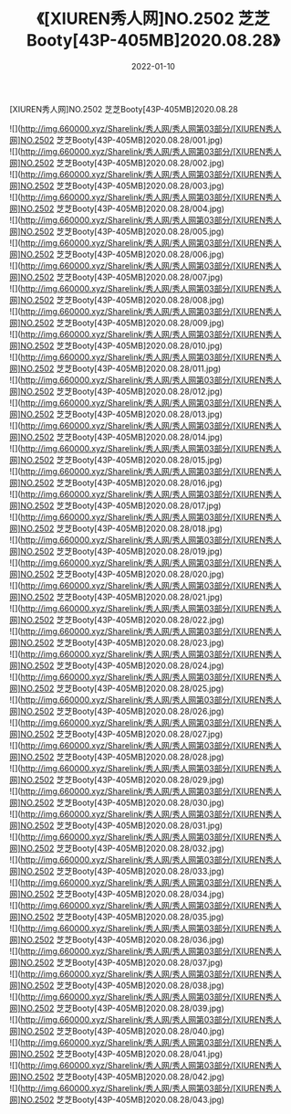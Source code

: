 ﻿---
layout: post
title:  《[XIUREN秀人网]NO.2502 芝芝Booty[43P-405MB]2020.08.28》
date:   2022-01-10
img: http://img.660000.xyz/Sharelink/秀人网/秀人网第03部分/[XIUREN秀人网]NO.2502 芝芝Booty[43P-405MB]2020.08.28/000.jpg
categories: [美女, 清纯, 唯美]
---

[XIUREN秀人网]NO.2502 芝芝Booty[43P-405MB]2020.08.28

 ![](http://img.660000.xyz/Sharelink/秀人网/秀人网第03部分/[XIUREN秀人网]NO.2502 芝芝Booty[43P-405MB]2020.08.28/001.jpg) <br>![](http://img.660000.xyz/Sharelink/秀人网/秀人网第03部分/[XIUREN秀人网]NO.2502 芝芝Booty[43P-405MB]2020.08.28/002.jpg) <br>![](http://img.660000.xyz/Sharelink/秀人网/秀人网第03部分/[XIUREN秀人网]NO.2502 芝芝Booty[43P-405MB]2020.08.28/003.jpg) <br>![](http://img.660000.xyz/Sharelink/秀人网/秀人网第03部分/[XIUREN秀人网]NO.2502 芝芝Booty[43P-405MB]2020.08.28/004.jpg) <br>![](http://img.660000.xyz/Sharelink/秀人网/秀人网第03部分/[XIUREN秀人网]NO.2502 芝芝Booty[43P-405MB]2020.08.28/005.jpg) <br>![](http://img.660000.xyz/Sharelink/秀人网/秀人网第03部分/[XIUREN秀人网]NO.2502 芝芝Booty[43P-405MB]2020.08.28/006.jpg) <br>![](http://img.660000.xyz/Sharelink/秀人网/秀人网第03部分/[XIUREN秀人网]NO.2502 芝芝Booty[43P-405MB]2020.08.28/007.jpg) <br>![](http://img.660000.xyz/Sharelink/秀人网/秀人网第03部分/[XIUREN秀人网]NO.2502 芝芝Booty[43P-405MB]2020.08.28/008.jpg) <br>![](http://img.660000.xyz/Sharelink/秀人网/秀人网第03部分/[XIUREN秀人网]NO.2502 芝芝Booty[43P-405MB]2020.08.28/009.jpg) <br>![](http://img.660000.xyz/Sharelink/秀人网/秀人网第03部分/[XIUREN秀人网]NO.2502 芝芝Booty[43P-405MB]2020.08.28/010.jpg) <br>![](http://img.660000.xyz/Sharelink/秀人网/秀人网第03部分/[XIUREN秀人网]NO.2502 芝芝Booty[43P-405MB]2020.08.28/011.jpg) <br>![](http://img.660000.xyz/Sharelink/秀人网/秀人网第03部分/[XIUREN秀人网]NO.2502 芝芝Booty[43P-405MB]2020.08.28/012.jpg) <br>![](http://img.660000.xyz/Sharelink/秀人网/秀人网第03部分/[XIUREN秀人网]NO.2502 芝芝Booty[43P-405MB]2020.08.28/013.jpg) <br>![](http://img.660000.xyz/Sharelink/秀人网/秀人网第03部分/[XIUREN秀人网]NO.2502 芝芝Booty[43P-405MB]2020.08.28/014.jpg) <br>![](http://img.660000.xyz/Sharelink/秀人网/秀人网第03部分/[XIUREN秀人网]NO.2502 芝芝Booty[43P-405MB]2020.08.28/015.jpg) <br>![](http://img.660000.xyz/Sharelink/秀人网/秀人网第03部分/[XIUREN秀人网]NO.2502 芝芝Booty[43P-405MB]2020.08.28/016.jpg) <br>![](http://img.660000.xyz/Sharelink/秀人网/秀人网第03部分/[XIUREN秀人网]NO.2502 芝芝Booty[43P-405MB]2020.08.28/017.jpg) <br>![](http://img.660000.xyz/Sharelink/秀人网/秀人网第03部分/[XIUREN秀人网]NO.2502 芝芝Booty[43P-405MB]2020.08.28/018.jpg) <br>![](http://img.660000.xyz/Sharelink/秀人网/秀人网第03部分/[XIUREN秀人网]NO.2502 芝芝Booty[43P-405MB]2020.08.28/019.jpg) <br>![](http://img.660000.xyz/Sharelink/秀人网/秀人网第03部分/[XIUREN秀人网]NO.2502 芝芝Booty[43P-405MB]2020.08.28/020.jpg) <br>![](http://img.660000.xyz/Sharelink/秀人网/秀人网第03部分/[XIUREN秀人网]NO.2502 芝芝Booty[43P-405MB]2020.08.28/021.jpg) <br>![](http://img.660000.xyz/Sharelink/秀人网/秀人网第03部分/[XIUREN秀人网]NO.2502 芝芝Booty[43P-405MB]2020.08.28/022.jpg) <br>![](http://img.660000.xyz/Sharelink/秀人网/秀人网第03部分/[XIUREN秀人网]NO.2502 芝芝Booty[43P-405MB]2020.08.28/023.jpg) <br>![](http://img.660000.xyz/Sharelink/秀人网/秀人网第03部分/[XIUREN秀人网]NO.2502 芝芝Booty[43P-405MB]2020.08.28/024.jpg) <br>![](http://img.660000.xyz/Sharelink/秀人网/秀人网第03部分/[XIUREN秀人网]NO.2502 芝芝Booty[43P-405MB]2020.08.28/025.jpg) <br>![](http://img.660000.xyz/Sharelink/秀人网/秀人网第03部分/[XIUREN秀人网]NO.2502 芝芝Booty[43P-405MB]2020.08.28/026.jpg) <br>![](http://img.660000.xyz/Sharelink/秀人网/秀人网第03部分/[XIUREN秀人网]NO.2502 芝芝Booty[43P-405MB]2020.08.28/027.jpg) <br>![](http://img.660000.xyz/Sharelink/秀人网/秀人网第03部分/[XIUREN秀人网]NO.2502 芝芝Booty[43P-405MB]2020.08.28/028.jpg) <br>![](http://img.660000.xyz/Sharelink/秀人网/秀人网第03部分/[XIUREN秀人网]NO.2502 芝芝Booty[43P-405MB]2020.08.28/029.jpg) <br>![](http://img.660000.xyz/Sharelink/秀人网/秀人网第03部分/[XIUREN秀人网]NO.2502 芝芝Booty[43P-405MB]2020.08.28/030.jpg) <br>![](http://img.660000.xyz/Sharelink/秀人网/秀人网第03部分/[XIUREN秀人网]NO.2502 芝芝Booty[43P-405MB]2020.08.28/031.jpg) <br>![](http://img.660000.xyz/Sharelink/秀人网/秀人网第03部分/[XIUREN秀人网]NO.2502 芝芝Booty[43P-405MB]2020.08.28/032.jpg) <br>![](http://img.660000.xyz/Sharelink/秀人网/秀人网第03部分/[XIUREN秀人网]NO.2502 芝芝Booty[43P-405MB]2020.08.28/033.jpg) <br>![](http://img.660000.xyz/Sharelink/秀人网/秀人网第03部分/[XIUREN秀人网]NO.2502 芝芝Booty[43P-405MB]2020.08.28/034.jpg) <br>![](http://img.660000.xyz/Sharelink/秀人网/秀人网第03部分/[XIUREN秀人网]NO.2502 芝芝Booty[43P-405MB]2020.08.28/035.jpg) <br>![](http://img.660000.xyz/Sharelink/秀人网/秀人网第03部分/[XIUREN秀人网]NO.2502 芝芝Booty[43P-405MB]2020.08.28/036.jpg) <br>![](http://img.660000.xyz/Sharelink/秀人网/秀人网第03部分/[XIUREN秀人网]NO.2502 芝芝Booty[43P-405MB]2020.08.28/037.jpg) <br>![](http://img.660000.xyz/Sharelink/秀人网/秀人网第03部分/[XIUREN秀人网]NO.2502 芝芝Booty[43P-405MB]2020.08.28/038.jpg) <br>![](http://img.660000.xyz/Sharelink/秀人网/秀人网第03部分/[XIUREN秀人网]NO.2502 芝芝Booty[43P-405MB]2020.08.28/039.jpg) <br>![](http://img.660000.xyz/Sharelink/秀人网/秀人网第03部分/[XIUREN秀人网]NO.2502 芝芝Booty[43P-405MB]2020.08.28/040.jpg) <br>![](http://img.660000.xyz/Sharelink/秀人网/秀人网第03部分/[XIUREN秀人网]NO.2502 芝芝Booty[43P-405MB]2020.08.28/041.jpg) <br>![](http://img.660000.xyz/Sharelink/秀人网/秀人网第03部分/[XIUREN秀人网]NO.2502 芝芝Booty[43P-405MB]2020.08.28/042.jpg) <br>![](http://img.660000.xyz/Sharelink/秀人网/秀人网第03部分/[XIUREN秀人网]NO.2502 芝芝Booty[43P-405MB]2020.08.28/043.jpg) <br>